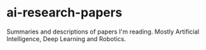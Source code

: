 # ai-research-papers
Summaries and descriptions of papers I'm reading. Mostly Artificial Intelligence, Deep Learning and Robotics.
